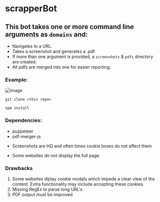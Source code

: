 # scrapperBot
## This bot takes one or more command line arguments as `domains` and:

- Navigates to a URL.
- Takes a screenshot and generates a .pdf
- If more than one argument is provided, a `screenshots` & `pdfs` directory are created.
- All pdfs are merged into one for easier reporting.

### Example:
![image](https://user-images.githubusercontent.com/47452703/154780191-8f0dafc8-5986-4486-bb64-7a3042f2d5a4.png)


```git clone <this repo>```

`npm install`

### Dependencies:
- puppeteer
- pdf-merger-js
  
 + Screenshots are HQ and often times cookie boxes do not affect them
 - Some websites do not display the full page

### Drawbacks
1) Some websites diplay cookie modals which impede a clear view of the content. Extra functionality may include accepting these cookies.
2) Missing RegEx to parse long URL's
3) PDF output must be improved
